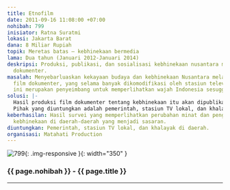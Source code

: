 ```yaml
---
title: Etnofilm
date: 2011-09-16 11:08:00 +07:00
nohibah: 799
inisiator: Ratna Suratmi
lokasi: Jakarta Barat
dana: 8 Miliar Rupiah
topik: Meretas batas – kebhinekaan bermedia
lama: Dua tahun (Januari 2012-Januari 2014)
deskripsi: Produksi, publikasi, dan sosialisasi kebhinekaan nusantara melalui film
  dokumenter.
masalah: Menyebarluaskan kekayaan budaya dan kebhinekaan Nusantara melalui medium
  film dokumenter, yang selama banyak dikomodifikasi oleh stasiun televisi. Proyek
  ini merupakan penyeimbang untuk memperlihatkan wajah Indonesia sesugguhnya.
solusi: |-
  Hasil produksi film dokumenter tentang kebhinekaan itu akan dipublikasikan melalui stasiun TV lokal yang selalu tidak memiliki program berkualitas, serta sosialisasi proyek ini langsung ke berbagai daerah.
  Pihak yang diuntungkan adalah pemerintah, stasiun TV lokal, dan khalayak di daerah.
keberhasilan: Hasil survei yang memperlihatkan perubahan minat dan pengetahuan tentang
  kebhinekaan di daerah-daerah yang menjadi sasaran.
diuntungkan: Pemerintah, stasiun TV lokal, dan khalayak di daerah.
organisasi: Matahati Production
---
```


![799](/static/img/hibahcmb/799.png){: .img-responsive }{: width="350" }

### {{ page.nohibah }} - {{ page.title }}

---
